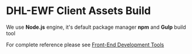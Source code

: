 DHL-EWF Client Assets Build
==========================

We use **Node.js** engine, it's default package manager **npm** and **Gulp** build tool

For complete reference please see
[Front-End Development Tools](https://kb.epam.com/display/DHLEWF/Front-End+Development+Tools "Title")